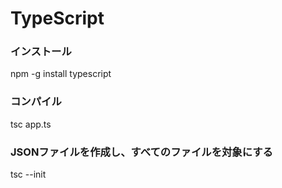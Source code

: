 # TypeScript

### インストール

npm -g install typescript

### コンパイル

tsc app.ts

### JSONファイルを作成し、すべてのファイルを対象にする

tsc --init
